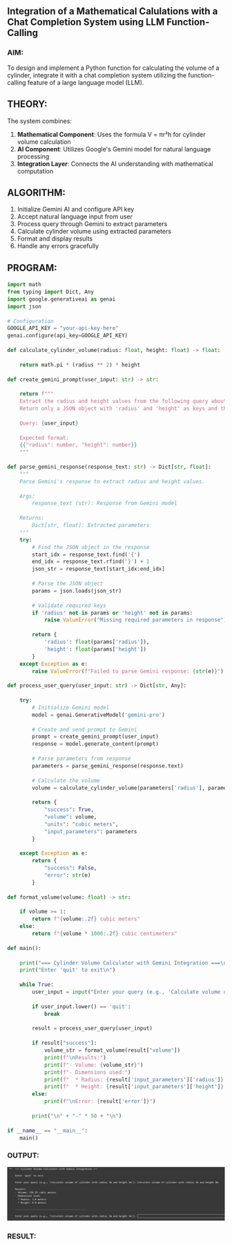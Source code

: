 ## Integration of a Mathematical Calulations with a Chat Completion System using LLM Function-Calling

### AIM:
To design and implement a Python function for calculating the volume of a cylinder, integrate it with a chat completion system utilizing the function-calling feature of a large language model (LLM).

## THEORY:
The system combines:
1. **Mathematical Component**: Uses the formula V = πr²h for cylinder volume calculation
2. **AI Component**: Utilizes Google's Gemini model for natural language processing
3. **Integration Layer**: Connects the AI understanding with mathematical computation

## ALGORITHM:
1. Initialize Gemini AI and configure API key
2. Accept natural language input from user
3. Process query through Gemini to extract parameters
4. Calculate cylinder volume using extracted parameters
5. Format and display results
6. Handle any errors gracefully

## PROGRAM:
```python
import math
from typing import Dict, Any
import google.generativeai as genai
import json

# Configuration
GOOGLE_API_KEY = "your-api-key-here"  
genai.configure(api_key=GOOGLE_API_KEY)

def calculate_cylinder_volume(radius: float, height: float) -> float:
    
    return math.pi * (radius ** 2) * height

def create_gemini_prompt(user_input: str) -> str:
    
    return f"""
    Extract the radius and height values from the following query about a cylinder.
    Return only a JSON object with 'radius' and 'height' as keys and their values in meters.
    
    Query: {user_input}
    
    Expected format:
    {{"radius": number, "height": number}}
    """

def parse_gemini_response(response_text: str) -> Dict[str, float]:
    """
    Parse Gemini's response to extract radius and height values.
    
    Args:
        response_text (str): Response from Gemini model
    
    Returns:
        Dict[str, float]: Extracted parameters
    """
    try:
        # Find the JSON object in the response
        start_idx = response_text.find('{')
        end_idx = response_text.rfind('}') + 1
        json_str = response_text[start_idx:end_idx]
        
        # Parse the JSON object
        params = json.loads(json_str)
        
        # Validate required keys
        if 'radius' not in params or 'height' not in params:
            raise ValueError("Missing required parameters in response")
            
        return {
            'radius': float(params['radius']),
            'height': float(params['height'])
        }
    except Exception as e:
        raise ValueError(f"Failed to parse Gemini response: {str(e)}")

def process_user_query(user_input: str) -> Dict[str, Any]:
    
    try:
        # Initialize Gemini model
        model = genai.GenerativeModel('gemini-pro')
        
        # Create and send prompt to Gemini
        prompt = create_gemini_prompt(user_input)
        response = model.generate_content(prompt)
        
        # Parse parameters from response
        parameters = parse_gemini_response(response.text)
        
        # Calculate the volume
        volume = calculate_cylinder_volume(parameters['radius'], parameters['height'])
        
        return {
            "success": True,
            "volume": volume,
            "units": "cubic meters",
            "input_parameters": parameters
        }
    
    except Exception as e:
        return {
            "success": False,
            "error": str(e)
        }

def format_volume(volume: float) -> str:
   
    if volume >= 1:
        return f"{volume:.2f} cubic meters"
    else:
        return f"{volume * 1000:.2f} cubic centimeters"

def main():
    
    print("=== Cylinder Volume Calculator with Gemini Integration ===\n")
    print("Enter 'quit' to exit\n")
    
    while True:
        user_input = input("Enter your query (e.g., 'Calculate volume of cylinder with radius 3m and height 5m'): ")
        
        if user_input.lower() == 'quit':
            break
            
        result = process_user_query(user_input)
        
        if result["success"]:
            volume_str = format_volume(result["volume"])
            print(f"\nResults:")
            print(f"- Volume: {volume_str}")
            print(f"- Dimensions used:")
            print(f"  * Radius: {result['input_parameters']['radius']} meters")
            print(f"  * Height: {result['input_parameters']['height']} meters")
        else:
            print(f"\nError: {result['error']}")
        
        print("\n" + "-" * 50 + "\n")

if __name__ == "__main__":
    main()
```

### OUTPUT:
![alt text](Image.png)

### RESULT:
